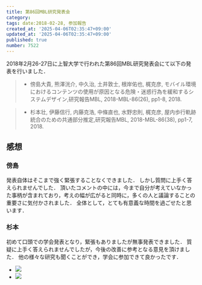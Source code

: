 ```yaml
---
title: 第86回MBL研究発表会
category:
tags: date:2018-02-28, 参加報告
created_at: '2025-04-06T02:35:47+09:00'
updated_at: '2025-04-06T02:35:47+09:00'
published: true
number: 7522
---
```




2018年2月26-27日に上智大学で行われた第86回MBL研究発表会にて以下の発表を行いました．

> - 傍島大貴, 熊澤洸介, 中久治, 土井敦士, 根岸佑也, 梶克彦, モバイル環境におけるコンテンツの使用が原因となる危険・迷惑行為を緩和するシステムデザイン,研究報告MBL, 2018-MBL-86(26), pp1-8, 2018.

> - 杉本壮, 伊藤信行, 内藤克浩, 中條直也, 水野忠則, 梶克彦, 屋内歩行軌跡統合のための共通部分推定,研究報告MBL, 2018-MBL-86(38), pp1-7, 2018.

## 感想
### 傍島
発表自体はそこまで強く緊張することなくできました．
しかし質問に上手く答えられませんでした．
頂いたコメントの中には，今まで自分が考えていなかった事柄が含まれており，考えの幅が広がると同時に，多くの人と議論することの重要さに気付かされました．
全体として，とても有意義な時間を過ごせたと思います．

### 杉本
初めて口頭での学会発表となり，緊張もありましたが無事発表できました．
質疑に上手く答えられませんでしたが，今後の改善に参考となる意見を頂けました．
他の様々な研究も聞くことができ，学会に参加できて良かったです．

<div class="img-container">
    <ul class="slider">
        <li><img src="https://img.esa.io/uploads/production/attachments/13979/2025/04/06/148142/e587a7b1-c3e2-428e-9d98-032eb2c51a42.webp" loading='lazy' /></li>
        <li><img src="https://img.esa.io/uploads/production/attachments/13979/2025/04/06/148142/ead501aa-8612-4209-b093-9420b8062fbf.webp" loading='lazy' /></li>
    </ul>
</div>

